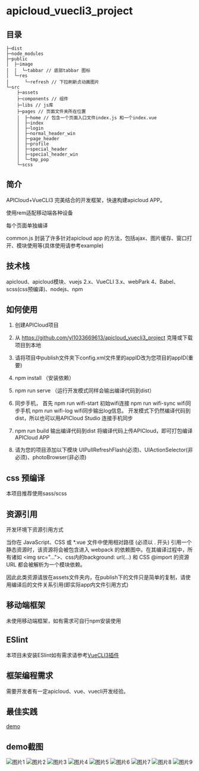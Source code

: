 # apicloud_vuecli3_project

## 目录

```
├─dist
├─node_modules
├─public
│  ├─image
│  │  └─tabbar // 底部tabbar 图标
│  └─res
│      └─refresh // 下拉刷新贞动画图片
└─src
    ├─assets
    ├─components // 组件
    ├─libs // js库
    ├─pages // 页面文件夹所在位置
    │  ├─home // 包含一个页面入口文件index.js 和一个index.vue
    │  ├─index
    │  ├─login
    │  ├─normal_header_win
    │  ├─page_header
    │  ├─profile
    │  ├─special_header
    │  ├─special_header_win
    │  └─tmp_pop
    └─scss
```

## 简介

APICloud+VueCLI3 完美结合的开发框架，快速构建apicloud APP。

使用rem适配移动端各种设备

每个页面单独编译

common.js 封装了许多针对apicloud app 的方法，包括ajax、图片缓存、窗口打开、模块使用等(具体使用请参考example)

## 技术栈

apicloud、apicloud模块、vuejs 2.x、VueCLI 3.x、webPark 4、Babel、scss(css预编译)、nodejs、npm

## 如何使用

1. 创建APICloud项目

2. 从 https://github.com/yl1033669613/apicloud_vuecli3_project 克隆或下载项目到本地

3. 请将项目中publish文件夹下config.xml文件里的appID改为您项目的appID(重要)

4. npm install （安装依赖）

5. npm run serve （运行开发模式同样会输出编译代码到dist）

6. 同步手机，
    首先 npm run wifi-start 初始wifi连接
    npm run wifi-sync wifi同步手机
    npm run wifi-log wifi同步输出log信息。
    开发模式下仍然编译代码到dist，所以也可以用APICloud Studio 连接手机同步

7. npm run build 输出编译代码到dist 将编译代码上传APICloud，即可打包编译APICloud APP

8. 请为您的项目添加以下模块 UIPullRefreshFlash(必须)、UIActionSelector(非必须)、photoBrowser(非必须)

## css 预编译

本项目推荐使用sass/scss

## 资源引用

开发环境下资源引用方式

当你在 JavaScript、CSS 或 *.vue 文件中使用相对路径 (必须以 . 开头) 引用一个静态资源时，该资源将会被包含进入 webpack 的依赖图中。在其编译过程中，所有诸如 &lt;img src="...">、css内的background: url(...) 和 CSS @import 的资源 URL 都会被解析为一个模块依赖。

因此此类资源请放在assets文件夹内，在publish下的文件只是简单的复制，请使用编译后的文件关系引用(即实际app内文件引用方式)

## 移动端框架

未使用移动端框架，如有需求可自行npm安装使用

## ESlint

本项目未安装ESlint如有需求请参考[VueCLI3插件](https://cli.vuejs.org/zh/guide/plugins-and-presets.html#%E6%8F%92%E4%BB%B6)

## 框架编程需求

需要开发者有一定apicloud、vue、vuecli开发经验。

## 最佳实践

[demo](https://github.com/yl1033669613/apicloud_vuecli3_project/tree/master/example)

## demo截图

![图片1](https://github.com/yl1033669613/apicloud_vuecli3_project/blob/master/example/example_pic/1.jpg)
![图片2](https://github.com/yl1033669613/apicloud_vuecli3_project/blob/master/example/example_pic/2.jpg)
![图片3](https://github.com/yl1033669613/apicloud_vuecli3_project/blob/master/example/example_pic/3.jpg)
![图片4](https://github.com/yl1033669613/apicloud_vuecli3_project/blob/master/example/example_pic/4.jpg)
![图片5](https://github.com/yl1033669613/apicloud_vuecli3_project/blob/master/example/example_pic/5.jpg)
![图片6](https://github.com/yl1033669613/apicloud_vuecli3_project/blob/master/example/example_pic/6.jpg)
![图片7](https://github.com/yl1033669613/apicloud_vuecli3_project/blob/master/example/example_pic/7.jpg)
![图片8](https://github.com/yl1033669613/apicloud_vuecli3_project/blob/master/example/example_pic/8.jpg)
![图片9](https://github.com/yl1033669613/apicloud_vuecli3_project/blob/master/example/example_pic/9.jpg)